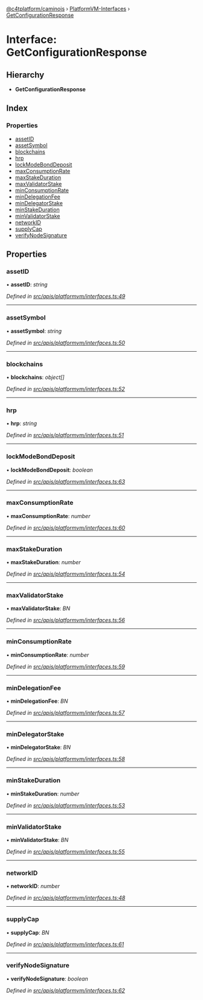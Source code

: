 [@c4tplatform/caminojs](../api.md) › [PlatformVM-Interfaces](../modules/platformvm_interfaces.md) › [GetConfigurationResponse](platformvm_interfaces.getconfigurationresponse.md)

# Interface: GetConfigurationResponse

## Hierarchy

* **GetConfigurationResponse**

## Index

### Properties

* [assetID](platformvm_interfaces.getconfigurationresponse.md#assetid)
* [assetSymbol](platformvm_interfaces.getconfigurationresponse.md#assetsymbol)
* [blockchains](platformvm_interfaces.getconfigurationresponse.md#blockchains)
* [hrp](platformvm_interfaces.getconfigurationresponse.md#hrp)
* [lockModeBondDeposit](platformvm_interfaces.getconfigurationresponse.md#lockmodebonddeposit)
* [maxConsumptionRate](platformvm_interfaces.getconfigurationresponse.md#maxconsumptionrate)
* [maxStakeDuration](platformvm_interfaces.getconfigurationresponse.md#maxstakeduration)
* [maxValidatorStake](platformvm_interfaces.getconfigurationresponse.md#maxvalidatorstake)
* [minConsumptionRate](platformvm_interfaces.getconfigurationresponse.md#minconsumptionrate)
* [minDelegationFee](platformvm_interfaces.getconfigurationresponse.md#mindelegationfee)
* [minDelegatorStake](platformvm_interfaces.getconfigurationresponse.md#mindelegatorstake)
* [minStakeDuration](platformvm_interfaces.getconfigurationresponse.md#minstakeduration)
* [minValidatorStake](platformvm_interfaces.getconfigurationresponse.md#minvalidatorstake)
* [networkID](platformvm_interfaces.getconfigurationresponse.md#networkid)
* [supplyCap](platformvm_interfaces.getconfigurationresponse.md#supplycap)
* [verifyNodeSignature](platformvm_interfaces.getconfigurationresponse.md#verifynodesignature)

## Properties

###  assetID

• **assetID**: *string*

*Defined in [src/apis/platformvm/interfaces.ts:49](https://github.com/chain4travel/caminojs/blob/ac57b5af/src/apis/platformvm/interfaces.ts#L49)*

___

###  assetSymbol

• **assetSymbol**: *string*

*Defined in [src/apis/platformvm/interfaces.ts:50](https://github.com/chain4travel/caminojs/blob/ac57b5af/src/apis/platformvm/interfaces.ts#L50)*

___

###  blockchains

• **blockchains**: *object[]*

*Defined in [src/apis/platformvm/interfaces.ts:52](https://github.com/chain4travel/caminojs/blob/ac57b5af/src/apis/platformvm/interfaces.ts#L52)*

___

###  hrp

• **hrp**: *string*

*Defined in [src/apis/platformvm/interfaces.ts:51](https://github.com/chain4travel/caminojs/blob/ac57b5af/src/apis/platformvm/interfaces.ts#L51)*

___

###  lockModeBondDeposit

• **lockModeBondDeposit**: *boolean*

*Defined in [src/apis/platformvm/interfaces.ts:63](https://github.com/chain4travel/caminojs/blob/ac57b5af/src/apis/platformvm/interfaces.ts#L63)*

___

###  maxConsumptionRate

• **maxConsumptionRate**: *number*

*Defined in [src/apis/platformvm/interfaces.ts:60](https://github.com/chain4travel/caminojs/blob/ac57b5af/src/apis/platformvm/interfaces.ts#L60)*

___

###  maxStakeDuration

• **maxStakeDuration**: *number*

*Defined in [src/apis/platformvm/interfaces.ts:54](https://github.com/chain4travel/caminojs/blob/ac57b5af/src/apis/platformvm/interfaces.ts#L54)*

___

###  maxValidatorStake

• **maxValidatorStake**: *BN*

*Defined in [src/apis/platformvm/interfaces.ts:56](https://github.com/chain4travel/caminojs/blob/ac57b5af/src/apis/platformvm/interfaces.ts#L56)*

___

###  minConsumptionRate

• **minConsumptionRate**: *number*

*Defined in [src/apis/platformvm/interfaces.ts:59](https://github.com/chain4travel/caminojs/blob/ac57b5af/src/apis/platformvm/interfaces.ts#L59)*

___

###  minDelegationFee

• **minDelegationFee**: *BN*

*Defined in [src/apis/platformvm/interfaces.ts:57](https://github.com/chain4travel/caminojs/blob/ac57b5af/src/apis/platformvm/interfaces.ts#L57)*

___

###  minDelegatorStake

• **minDelegatorStake**: *BN*

*Defined in [src/apis/platformvm/interfaces.ts:58](https://github.com/chain4travel/caminojs/blob/ac57b5af/src/apis/platformvm/interfaces.ts#L58)*

___

###  minStakeDuration

• **minStakeDuration**: *number*

*Defined in [src/apis/platformvm/interfaces.ts:53](https://github.com/chain4travel/caminojs/blob/ac57b5af/src/apis/platformvm/interfaces.ts#L53)*

___

###  minValidatorStake

• **minValidatorStake**: *BN*

*Defined in [src/apis/platformvm/interfaces.ts:55](https://github.com/chain4travel/caminojs/blob/ac57b5af/src/apis/platformvm/interfaces.ts#L55)*

___

###  networkID

• **networkID**: *number*

*Defined in [src/apis/platformvm/interfaces.ts:48](https://github.com/chain4travel/caminojs/blob/ac57b5af/src/apis/platformvm/interfaces.ts#L48)*

___

###  supplyCap

• **supplyCap**: *BN*

*Defined in [src/apis/platformvm/interfaces.ts:61](https://github.com/chain4travel/caminojs/blob/ac57b5af/src/apis/platformvm/interfaces.ts#L61)*

___

###  verifyNodeSignature

• **verifyNodeSignature**: *boolean*

*Defined in [src/apis/platformvm/interfaces.ts:62](https://github.com/chain4travel/caminojs/blob/ac57b5af/src/apis/platformvm/interfaces.ts#L62)*
